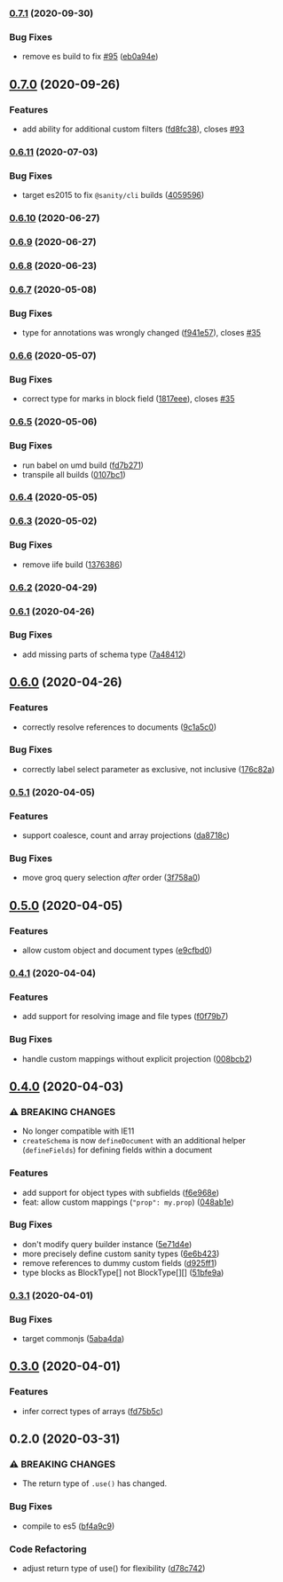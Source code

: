 ### [0.7.1](https://github.com/danielroe/sanity-typed-queries/compare/0.7.0...0.7.1) (2020-09-30)


### Bug Fixes

* remove es build to fix [#95](https://github.com/danielroe/sanity-typed-queries/issues/95) ([eb0a94e](https://github.com/danielroe/sanity-typed-queries/commit/eb0a94e852cf4f61b76bbb9875a40e6a07f0836c))

## [0.7.0](https://github.com/danielroe/sanity-typed-queries/compare/0.6.11...0.7.0) (2020-09-26)


### Features

* add ability for additional custom filters ([fd8fc38](https://github.com/danielroe/sanity-typed-queries/commit/fd8fc387819804e2fce893c7185dd2f412a6dea3)), closes [#93](https://github.com/danielroe/sanity-typed-queries/issues/93)

### [0.6.11](https://github.com/danielroe/sanity-typed-queries/compare/0.6.10...0.6.11) (2020-07-03)


### Bug Fixes

* target es2015 to fix `@sanity/cli` builds ([4059596](https://github.com/danielroe/sanity-typed-queries/commit/4059596ecc92cd6593c3395979524e646fb4b0db))

### [0.6.10](https://github.com/danielroe/sanity-typed-queries/compare/0.6.9...0.6.10) (2020-06-27)

### [0.6.9](https://github.com/danielroe/sanity-typed-queries/compare/0.6.8...0.6.9) (2020-06-27)

### [0.6.8](https://github.com/danielroe/sanity-typed-queries/compare/0.6.7...0.6.8) (2020-06-23)

### [0.6.7](https://github.com/danielroe/sanity-typed-queries/compare/0.6.6...0.6.7) (2020-05-08)


### Bug Fixes

* type for annotations was wrongly changed ([f941e57](https://github.com/danielroe/sanity-typed-queries/commit/f941e57c34d0d93b79901c0b79cb9aded13e0bd0)), closes [#35](https://github.com/danielroe/sanity-typed-queries/issues/35)

### [0.6.6](https://github.com/danielroe/sanity-typed-queries/compare/0.6.5...0.6.6) (2020-05-07)


### Bug Fixes

* correct type for marks in block field ([1817eee](https://github.com/danielroe/sanity-typed-queries/commit/1817eee30f8f3265228421593fb02b5812238d7f)), closes [#35](https://github.com/danielroe/sanity-typed-queries/issues/35)

### [0.6.5](https://github.com/danielroe/sanity-typed-queries/compare/0.6.4...0.6.5) (2020-05-06)


### Bug Fixes

* run babel on umd build ([fd7b271](https://github.com/danielroe/sanity-typed-queries/commit/fd7b271a13eec3ffc635fc596b37074e4acaa258))
* transpile all builds ([0107bc1](https://github.com/danielroe/sanity-typed-queries/commit/0107bc1289f800ef0f09d261ded2b91c7f2acccb))

### [0.6.4](https://github.com/danielroe/sanity-typed-queries/compare/0.6.3...0.6.4) (2020-05-05)

### [0.6.3](https://github.com/danielroe/sanity-typed-queries/compare/0.6.2...0.6.3) (2020-05-02)


### Bug Fixes

* remove iife build ([1376386](https://github.com/danielroe/sanity-typed-queries/commit/137638670268feafb9310fb9be45b14bacb67740))

### [0.6.2](https://github.com/danielroe/sanity-typed-queries/compare/0.6.1...0.6.2) (2020-04-29)

### [0.6.1](https://github.com/danielroe/sanity-typed-queries/compare/0.6.0...0.6.1) (2020-04-26)


### Bug Fixes

* add missing parts of schema type ([7a48412](https://github.com/danielroe/sanity-typed-queries/commit/7a4841237e5dd2d99be10d457a0952e59e702928))

## [0.6.0](https://github.com/danielroe/sanity-typed-queries/compare/0.5.1...0.6.0) (2020-04-26)


### Features

* correctly resolve references to documents ([9c1a5c0](https://github.com/danielroe/sanity-typed-queries/commit/9c1a5c04a991b64f08d94f0bd538ed688931acb8))


### Bug Fixes

* correctly label select parameter as exclusive, not inclusive ([176c82a](https://github.com/danielroe/sanity-typed-queries/commit/176c82aa233596cc7030a080c5ff39431bb57132))

### [0.5.1](https://github.com/danielroe/sanity-typed-queries/compare/0.5.0...0.5.1) (2020-04-05)


### Features

* support coalesce, count and array projections ([da8718c](https://github.com/danielroe/sanity-typed-queries/commit/da8718c28cdd2034f77a3f2aa70b54e8d6070987))


### Bug Fixes

* move groq query selection *after* order ([3f758a0](https://github.com/danielroe/sanity-typed-queries/commit/3f758a0520e3bb09d7db1e4ae0bb4ff38237162d))

## [0.5.0](https://github.com/danielroe/sanity-typed-queries/compare/0.4.1...0.5.0) (2020-04-05)


### Features

* allow custom object and document types ([e9cfbd0](https://github.com/danielroe/sanity-typed-queries/commit/e9cfbd0268c871aea7ae07129d29e38d51351deb))

### [0.4.1](https://github.com/danielroe/sanity-typed-queries/compare/0.4.0...0.4.1) (2020-04-04)


### Features

* add support for resolving image and file types ([f0f79b7](https://github.com/danielroe/sanity-typed-queries/commit/f0f79b790a2f0532a0d64d3a9039088d74e2134c))


### Bug Fixes

* handle custom mappings without explicit projection ([008bcb2](https://github.com/danielroe/sanity-typed-queries/commit/008bcb2a7871f20c338ed052cb97855c1c75b0bb))

## [0.4.0](https://github.com/danielroe/sanity-typed-queries/compare/0.3.1...0.4.0) (2020-04-03)


### ⚠ BREAKING CHANGES

* No longer compatible with IE11
* `createSchema` is now `defineDocument` with an additional helper (`defineFields`) for defining fields within a document

### Features

* add support for object types with subfields ([f6e968e](https://github.com/danielroe/sanity-typed-queries/commit/f6e968e35dae1eaf1a6dd363c7d4b75af2988165))
* feat: allow custom mappings (`"prop": my.prop`) ([048ab1e](https://github.com/danielroe/sanity-typed-queries/commit/048ab1e545d0b95fb3851860318128ea93659b2d))


### Bug Fixes

* don't modify query builder instance ([5e71d4e](https://github.com/danielroe/sanity-typed-queries/commit/5e71d4e85fefb97cd4ec3e03e0b57528271746e7))
* more precisely define custom sanity types ([6e6b423](https://github.com/danielroe/sanity-typed-queries/commit/6e6b423636671e0ba1bba96a59878e44b4633e2a))
* remove references to dummy custom fields ([d925ff1](https://github.com/danielroe/sanity-typed-queries/commit/d925ff13cbb0462f246ff0128fe2253a808fc09d))
* type blocks as BlockType[] not BlockType[][] ([51bfe9a](https://github.com/danielroe/sanity-typed-queries/commit/51bfe9a7afb122226340a2c7cbfbd05b44f58e6f))

### [0.3.1](https://github.com/danielroe/sanity-typed-queries/compare/0.3.0...0.3.1) (2020-04-01)


### Bug Fixes

* target commonjs ([5aba4da](https://github.com/danielroe/sanity-typed-queries/commit/5aba4da302c46433ab4b788cab255f2b547b743c))

## [0.3.0](https://github.com/danielroe/sanity-typed-queries/compare/0.2.0...0.3.0) (2020-04-01)


### Features

* infer correct types of arrays ([fd75b5c](https://github.com/danielroe/sanity-typed-queries/commit/fd75b5c0b109af69d4ffb94dcb799c03c6a99757))

## 0.2.0 (2020-03-31)


### ⚠ BREAKING CHANGES

* The return type of `.use()` has changed.

### Bug Fixes

* compile to es5 ([bf4a9c9](https://github.com/danielroe/sanity-typed-queries/commit/bf4a9c9a5a05fa88e5c2803853ddc59e62d5c232))


### Code Refactoring

* adjust return type of use() for flexibility ([d78c742](https://github.com/danielroe/sanity-typed-queries/commit/d78c742ae325a006a6ce100a1da2b1271b0d4912))

